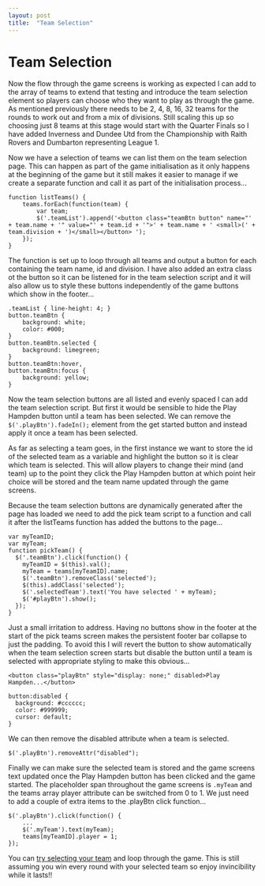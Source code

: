 ```yaml
---
layout: post
title:  "Team Selection"
---
```


# Team Selection

Now the flow through the game screens is working as expected I can add to the array of teams to extend that testing and introduce the team selection element so players can choose who they want to play as through the game. As mentioned previously there needs to be 2, 4, 8, 16, 32 teams for the rounds to work out and from a mix of divisions. Still scaling this up so choosing just 8 teams at this stage would start with the Quarter Finals so I have added Inverness and Dundee Utd from the Championship with Raith Rovers and Dumbarton representing League 1.

Now we have a selection of teams we can list them on the team selection page. This can happen as part of the game initialisation as it only happens at the beginning of the game but it still makes it easier to manage if we create a separate function and call it as part of the initialisation process...

```
function listTeams() {
	teams.forEach(function(team) {
		var team;
		$('.teamList').append('<button class="teamBtn button" name="' + team.name + '" value="' + team.id + '">' + team.name + ' <small>(' + team.division + ')</small></button> ');
	});
}
```
The function is set up to loop through all teams and output a button for each containing the team name, id and division. I have also added an extra class ot the button so it can be listened for in the team selection script and it will also allow us to style these buttons independently of the game buttons which show in the footer...
```
.teamList { line-height: 4; }
button.teamBtn {
	background: white;
	color: #000;
}
button.teamBtn.selected {
	background: limegreen;
}
button.teamBtn:hover,
button.teamBtn:focus {
    background: yellow;
}
```

Now the team selection buttons are all listed and evenly spaced I can add the team selection script. But first it would be sensible to hide the Play Hampden button until a team has been selected. We can remove the `$('.playBtn').fadeIn();` element from the get started button and instead apply it once a team has been selected.

As far as selecting a team goes, in the first instance we want to store the id of the selected team as a variable and highlight the button so it is clear which team is selected. This will allow players to change their mind (and team) up to the point they click the Play Hampden button at which point heir choice will be stored and the team name updated through the game screens.

Because the team selection buttons are dynamically generated after the page has loaded we need to add the pick team script to a function and call it after the listTeams function has added the buttons to the page... 

```
var myTeamID;
var myTeam;
function pickTeam() {
  $('.teamBtn').click(function() {
    myTeamID = $(this).val();
    myTeam = teams[myTeamID].name;
    $('.teamBtn').removeClass('selected');
    $(this).addClass('selected');
  	$('.selectedTeam').text('You have selected ' + myTeam);
    $('#playBtn').show();
  });
}
```
Just a small irritation to address. Having no buttons show in the footer at the start of the pick teams screen makes the persistent footer bar collapse to just the padding. To avoid this I will revert the button to show automatically when the team selection screen starts but disable the button until a team is selected with appropriate styling to make this obvious...

`<button class="playBtn" style="display: none;" disabled>Play Hampden...</button>`

```
button:disabled {
  background: #cccccc;
  color: #999999;
  cursor: default;
}
```
We can then remove the disabled attribute when a team is selected.

`$('.playBtn').removeAttr("disabled");`

Finally we can make sure the selected team is stored and the game screens text updated once the Play Hampden button has been clicked and the game started. The placeholder span throughout the game screens is `.myTeam` and the teams array player attribute can be switched from 0 to 1. We just need to add a couple of extra items to the .playBtn click function...

```
$('.playBtn').click(function() {
	...
	$('.myTeam').text(myTeam);
	teams[myTeamID].player = 1;
});

```

You can [try selecting your team](https://phowie74.github.io/dev/stage6.html) and loop through the game. This is still assuming you win every round with your selected team so enjoy invincibility while it lasts!!

